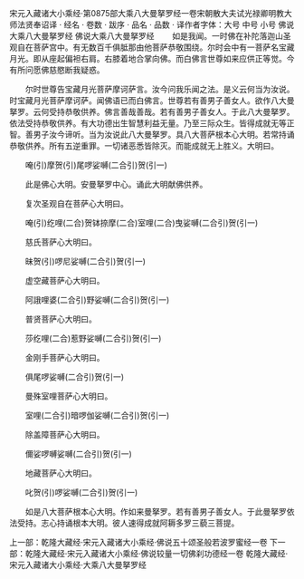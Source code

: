 宋元入藏诸大小乘经·第0875部大乘八大曼拏罗经一卷宋朝散大夫试光禄卿明教大师法贤奉诏译
· 经名 · 卷数 · 跋序
· 品名 · 品数 · 译作者字体：大号 中号 小号
佛说大乘八大曼拏罗经
佛说大乘八大曼拏罗经
　　如是我闻。一时佛在补陀落迦山圣观自在菩萨宫中。有无数百千俱胝那由他菩萨恭敬围绕。尔时会中有一菩萨名宝藏月光。即从座起偏袒右肩。右膝着地合掌向佛。而白佛言世尊如来应供正等觉。今有所问愿佛慈愍断我疑惑。

　　尔时世尊告宝藏月光菩萨摩诃萨言。汝今问我乐闻之法。是义云何当为汝说。时宝藏月光菩萨摩诃萨。闻佛语已而白佛言。世尊若有善男子善女人。欲作八大曼拏罗。云何受持恭敬供养。佛言善哉善哉。若有善男子善女人。于此八大曼拏罗。依法受持恭敬供养。有大功德出生智慧利益无量。乃至三际众生。皆得成就无等正智。善男子汝今谛听。当为汝说此八大曼拏罗。具八大菩萨根本心大明。若常持诵恭敬供养。所有五逆重罪。一切诸恶悉皆除灭。而能成就无上胜义。大明曰。

　　唵(引)摩贺(引)尾啰娑嚩(二合引)贺(引一)

　　此是佛心大明。安曼拏罗中心。诵此大明献佛供养。

　　复次圣观自在菩萨心大明曰。

　　唵(引)纥哩(二合)贺钵捺摩(二合)室哩(二合)曳娑嚩(二合引)贺(引一)

　　慈氏菩萨心大明曰。

　　昧贺(引)啰尼娑嚩(二合引)贺(引一)

　　虚空藏菩萨心大明曰。

　　阿誐哩婆(二合引)野娑嚩(二合引)贺(引一)

　　普贤菩萨心大明曰。

　　莎纥哩(二合)惹野娑嚩(二合引)贺(引一)

　　金刚手菩萨心大明曰。

　　俱尾啰娑嚩(二合引)贺(引一)

　　曼殊室哩菩萨心大明曰。

　　室哩(二合引)暗啰伽娑嚩(二合引)贺(引一)

　　除盖障菩萨心大明曰。

　　儞娑啰嚩娑嚩(二合引)贺(引一)

　　地藏菩萨心大明曰。

　　叱贺(引)啰娑嚩(二合引)贺(引一)

　　如是八大菩萨根本心大明。作如来曼拏罗。若有善男子善女人。于此曼拏罗依法受持。志心持诵根本大明。彼人速得成就阿耨多罗三藐三菩提。

上一部：乾隆大藏经·宋元入藏诸大小乘经·佛说五十颂圣般若波罗蜜经一卷
下一部：乾隆大藏经·宋元入藏诸大小乘经·佛说较量一切佛刹功德经一卷
乾隆大藏经·宋元入藏诸大小乘经·大乘八大曼拏罗经